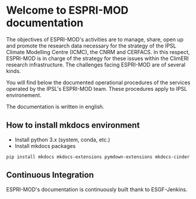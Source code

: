 # Welcome to ESPRI-MOD documentation

The objectives of ESPRI-MOD's activities are to manage, share, open up and promote the research
 data necessary for the strategy of the IPSL Climate Modelling Centre (ICMC), the CNRM and 
 CERFACS. In this respect, ESPRI-MOD is in charge of the strategy for these issues within the 
 ClimERI research infrastructure. The challenges facing ESPRI-MOD are of several kinds.

You will find below the documented operational procedures of the services operated by the 
IPSL's ESPRI-MOD team. These procedures apply to IPSL environement.

The documentation is written in english.

## How to install mkdocs environment

* Install python 3.x (system, conda, etc.)
* Install mkdocs packages

```
pip install mkdocs mkdocs-extensions pymdown-extensions mkdocs-cinder
```

## Continuous Integration

ESPRI-MOD's documentation is continuously built thank to ESGF-Jenkins.